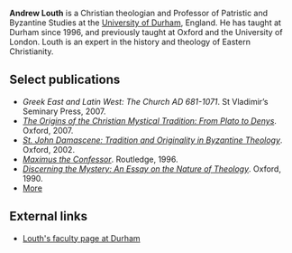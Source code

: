 **Andrew Louth** is a Christian theologian and Professor of
Patristic and Byzantine Studies at the
[University of Durham](University_of_Durham "University of Durham"),
England. He has taught at Durham since 1996, and previously taught
at Oxford and the University of London. Louth is an expert in the
history and theology of Eastern Christianity.


## Select publications

-   *Greek East and Latin West: The Church AD 681-1071*. St
    Vladimir’s Seminary Press, 2007.
-   *[The Origins of the Christian Mystical Tradition: From Plato to Denys](http://www.google.com/books?id=TXpTgww3b9YC&printsec=frontcover)*.
    Oxford, 2007.
-   *[St. John Damascene: Tradition and Originality in Byzantine Theology](http://www.google.com/books?id=PhoYQTwcqrEC&printsec=frontcover)*.
    Oxford, 2002.
-   *[Maximus the Confessor](http://www.google.com/books?id=91yN5MWd3DsC&printsec=frontcover)*.
    Routledge, 1996.
-   *[Discerning the Mystery: An Essay on the Nature of Theology](http://www.google.com/books?id=Db5oL4CEWswC&printsec=frontcover)*.
    Oxford, 1990.
-   [More](http://www.christianbook.com/Christian/Books/cms_content?page=1193775&sp=85684)

## External links

-   [Louth's faculty page at Durham](http://www.dur.ac.uk/theology.religion/staff/?id=670)



